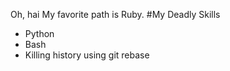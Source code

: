 Oh, hai
My favorite path is Ruby.
#My Deadly Skills
* Python
* Bash
* Killing history using git rebase

